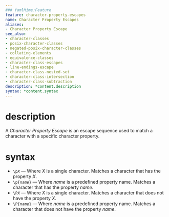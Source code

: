 ```yaml
---
### YamlMime:Feature
feature: character-property-escapes
name: Character Property Escapes
aliases:
- Character Property Escape
see_also:
- character-classes
- posix-character-classes
- negated-posix-character-classes
- collating-elements
- equivalence-classes
- character-class-escapes
- line-endings-escape
- character-class-nested-set
- character-class-intersection
- character-class-subtraction
description: *content.description
syntax: *content.syntax
---
```

# description
A <dfn>Character Property Escape</dfn> is an escape sequence used to match a character with a specific character property.

# syntax
- <code>\p<em>X</em></code> &mdash; Where *X* is a single character. Matches a character that has the property *X*.
- <code>\p{<em>name</em>}</code> &mdash; Where *name* is a predefined property name. Matches a character that has the property *name*.
- <code>\P<em>X</em></code> &mdash; Where *X* is a single character. Matches a character that does not have the property *X*.
- <code>\P{<em>name</em>}</code> &mdash; Where *name* is a predefined property name. Matches a character that does not have the property *name*.